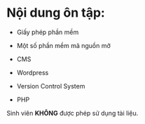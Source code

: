 # Nội dung ôn tập:

- Giấy phép phần mềm

- Một số phần mềm mã nguồn mở

- CMS

- Wordpress

- Version Control System

- PHP

Sinh viên **KHÔNG** được phép sử dụng tài liệu.
